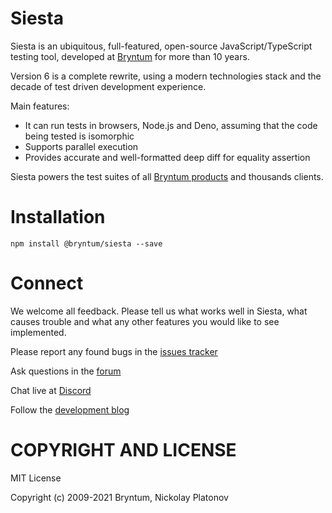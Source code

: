 Siesta
======

Siesta is an ubiquitous, full-featured, open-source JavaScript/TypeScript testing tool, 
developed at [Bryntum](https://www.bryntum.com/) for more than 10 years.

Version 6 is a complete rewrite, using a modern technologies stack and the decade of test driven development experience.

Main features:

- It can run tests in browsers, Node.js and Deno, assuming that the code being tested is isomorphic
- Supports parallel execution
- Provides accurate and well-formatted deep diff for equality assertion

Siesta powers the test suites of all [Bryntum products](https://www.bryntum.com) and thousands clients. 

Installation
=============

```
npm install @bryntum/siesta --save 
```

Connect
=======

We welcome all feedback. Please tell us what works well in Siesta, what causes trouble and what any other features you would like to see implemented.

Please report any found bugs in the [issues tracker](https://github.com/bryntum/siesta/issues)

Ask questions in the [forum](https://bryntum.com/forum/viewforum.php?f=20)

Chat live at [Discord](https://discord.gg/jErxFxY)

Follow the [development blog](https://www.bryntum.com/blog/)


COPYRIGHT AND LICENSE
=================

MIT License

Copyright (c) 2009-2021 Bryntum, Nickolay Platonov
